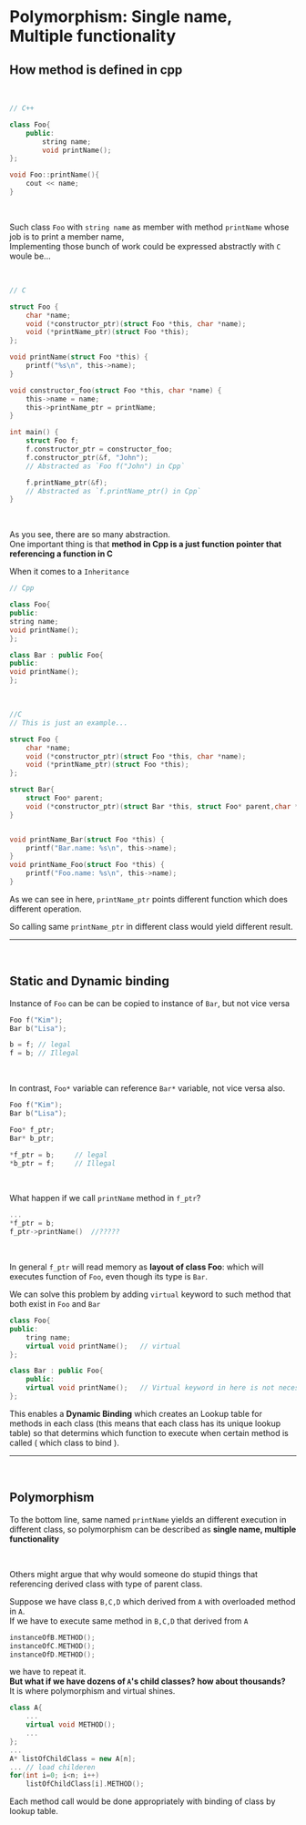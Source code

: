 # Polymorphism: Single name, Multiple functionality

## How method is defined in cpp

<br/>

```cpp
// C++

class Foo{
    public:
        string name;
        void printName();
};

void Foo::printName(){
    cout << name;
}
```

 </br>

Such class `Foo` with `string name` as member with method `printName` whose job is to print a member name,  
Implementing those bunch of work could be expressed abstractly with `C` woule be...

</br>

```c
// C

struct Foo {
    char *name;
    void (*constructor_ptr)(struct Foo *this, char *name);
    void (*printName_ptr)(struct Foo *this);
};

void printName(struct Foo *this) {
    printf("%s\n", this->name);
}

void constructor_foo(struct Foo *this, char *name) {
    this->name = name;
    this->printName_ptr = printName;
}

int main() {
    struct Foo f;
    f.constructor_ptr = constructor_foo;
    f.constructor_ptr(&f, "John");
    // Abstracted as `Foo f("John") in Cpp`

    f.printName_ptr(&f);
    // Abstracted as `f.printName_ptr() in Cpp`
}
```

</br>   
   
As you see, there are so many abstraction.    
One important thing is that **method in Cpp is a just function pointer that referencing a function in C**   
   
When it comes to a `Inheritance`   
   
```cpp
// Cpp

class Foo{
public:
string name;
void printName();
};

class Bar : public Foo{
public:
void printName();
};

````

<br/>

```c
//C
// This is just an example...

struct Foo {
    char *name;
    void (*constructor_ptr)(struct Foo *this, char *name);
    void (*printName_ptr)(struct Foo *this);
};

struct Bar{
    struct Foo* parent;
    void (*constructor_ptr)(struct Bar *this, struct Foo* parent,char *name);
}


void printName_Bar(struct Foo *this) {
    printf("Bar.name: %s\n", this->name);
}
void printName_Foo(struct Foo *this) {
    printf("Foo.name: %s\n", this->name);
}
````

As we can see in here, `printName_ptr` points different function which does different operation.

So calling same `printName_ptr` in different class would yield different result.

---

</br>   
   
## Static and Dynamic binding
   
Instance of `Foo` can be can be copied to instance of `Bar`, but not vice versa    
```cpp
Foo f("Kim");
Bar b("Lisa");

b = f; // legal
f = b; // Illegal

````

<br/>

In contrast, `Foo*` variable can reference `Bar*` variable, not vice versa also.

```cpp
Foo f("Kim");
Bar b("Lisa");

Foo* f_ptr;
Bar* b_ptr;

*f_ptr = b;     // legal
*b_ptr = f;     // Illegal
````

<br/>

What happen if we call `printName` method in `f_ptr`?

```cpp
...
*f_ptr = b;
f_ptr->printName()  //?????
```

<br/>

In general `f_ptr` will read memory as **layout of class Foo**: which will executes function of `Foo`, even though its type is `Bar`.

We can solve this problem by adding `virtual` keyword to such method that both exist in `Foo` and `Bar`

```cpp
class Foo{
public:
    tring name;
    virtual void printName();   // virtual
};

class Bar : public Foo{
    public:
    virtual void printName();   // Virtual keyword in here is not necessary. But recommend for later unforseen derivation.
};
```

This enables a **Dynamic Binding** which creates an Lookup table for methods in each class (this means that each class has its unique lookup table) so that determins which function to execute when certain method is called ( which class to bind ).

---

</br>

## Polymorphism

To the bottom line, same named `printName` yields an different execution in different class, so polymorphism can be described as **single name, multiple functionality**

</br>

Others might argue that why would someone do stupid things that referencing derived class with type of parent class.

Suppose we have class `B,C,D` which derived from `A` with overloaded method in `A`.  
If we have to execute same method in `B,C,D` that derived from `A`

```cpp
instanceOfB.METHOD();
instanceOfC.METHOD();
instanceOfD.METHOD();
```

we have to repeat it.  
**But what if we have dozens of `A`'s child classes? how about thousands?**  
It is where polymorphism and virtual shines.

```cpp
class A{
    ...
    virtual void METHOD();
    ...
};
...
A* listOfChildClass = new A[n];
... // load childeren
for(int i=0; i<n; i++)
    listOfChildClass[i].METHOD();
```

Each method call would be done appropriately with binding of class by lookup table.
